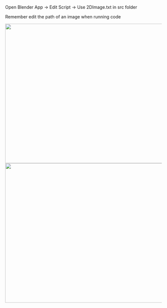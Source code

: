 Open Blender App -> Edit Script -> Use 2DImage.txt in src folder

Remember edit the path of an image when running code

<img src="https://user-images.githubusercontent.com/101281380/198286642-0152b735-c0eb-4c1c-88da-1285b3402f14.png" width="800" height="450">

<img src="https://user-images.githubusercontent.com/101281380/201337884-a6b20075-96c2-46bc-92b4-335b59028031.png" width="800" height="450">

